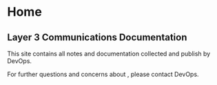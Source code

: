 # Home

## Layer 3 Communications Documentation

This site contains all notes and documentation collected and publish by DevOps.

For further questions and concerns about , please contact DevOps.